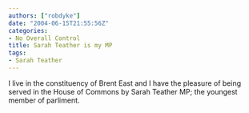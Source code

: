 ```yaml
---
authors: ["robdyke"]
date: "2004-06-15T21:55:56Z"
categories:
- No Overall Control
title: Sarah Teather is my MP
tags:
- Sarah Teather
---
```

I live in the constituency of Brent East and I have the pleasure of being served in the House of Commons by Sarah Teather MP; the youngest member of parliment.